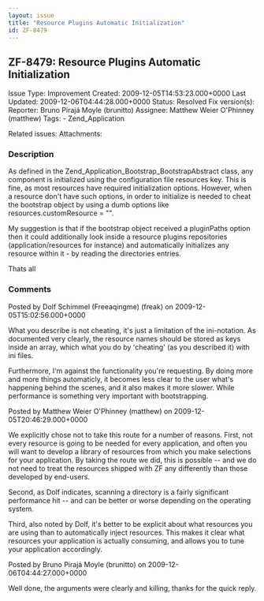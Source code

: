 ```yaml
---
layout: issue
title: "Resource Plugins Automatic Initialization"
id: ZF-8479
---
```


ZF-8479: Resource Plugins Automatic Initialization
--------------------------------------------------

 Issue Type: Improvement Created: 2009-12-05T14:53:23.000+0000 Last Updated: 2009-12-06T04:44:28.000+0000 Status: Resolved Fix version(s): 
 Reporter:  Bruno Pirajá Moyle (brunitto)  Assignee:  Matthew Weier O'Phinney (matthew)  Tags: - Zend\_Application
 
 Related issues: 
 Attachments: 
### Description

As defined in the Zend\_Application\_Bootstrap\_BootstrapAbstract class, any component is initialized using the configuration file resources key. This is fine, as most resources have required initialization options. However, when a resource don't have such options, in order to initialize is needed to cheat the bootstrap object by using a dumb options like resources.customResource = "".

My suggestion is that if the bootstrap object received a pluginPaths option then it could additionally look inside a resource plugins repositories (application/resources for instance) and automatically initializes any resource within it - by reading the directories entries.

Thats all

 

 

### Comments

Posted by Dolf Schimmel (Freeaqingme) (freak) on 2009-12-05T15:02:56.000+0000

What you describe is not cheating, it's just a limitation of the ini-notation. As documented very clearly, the resource names should be stored as keys inside an array, which what you do by 'cheating' (as you described it) with ini files.

Furthermore, I'm against the functionality you're requesting. By doing more and more things automaticly, it becomes less clear to the user what's happening behind the scenes, and it also makes it more slower. While performance is something very important with bootstrapping.

 

 

Posted by Matthew Weier O'Phinney (matthew) on 2009-12-05T20:46:29.000+0000

We explicitly chose not to take this route for a number of reasons. First, not every resource is going to be needed for every application, and often you will want to develop a library of resources from which you make selections for your application. By taking the route we did, this is possible -- and we do not need to treat the resources shipped with ZF any differently than those developed by end-users.

Second, as Dolf indicates, scanning a directory is a fairly significant performance hit -- and can be better or worse depending on the operating system.

Third, also noted by Dolf, it's better to be explicit about what resources you are using than to automatically inject resources. This makes it clear what resources your application is actually consuming, and allows you to tune your application accordingly.

 

 

Posted by Bruno Pirajá Moyle (brunitto) on 2009-12-06T04:44:27.000+0000

Well done, the arguments were clearly and killing, thanks for the quick reply.

 

 